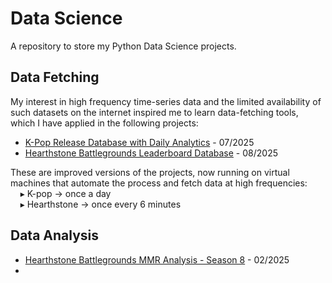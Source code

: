 # Data Science
A repository to store my Python Data Science projects.

## Data Fetching
My interest in high frequency time-series data and the limited availability of such datasets on the internet inspired me to learn data-fetching tools, which I have applied in the following projects:
- [K-Pop Release Database with Daily Analytics](https://github.com/mjgarciamoran/kpop_release_database) - 07/2025
- [Hearthstone Battlegrounds Leaderboard Database](https://github.com/mjgarciamoran/hearthstone_bgs_db_S11) - 08/2025

These are improved versions of the projects, now running on virtual machines that automate the process and fetch data at high frequencies:  
&nbsp;&nbsp;&nbsp;&nbsp;▸ K-pop → once a day  
&nbsp;&nbsp;&nbsp;&nbsp;▸ Hearthstone → once every 6 minutes
## Data Analysis
- [Hearthstone Battlegrounds MMR Analysis - Season 8](https://github.com/mjgarciamoran/hearthstone_mmr_S8) - 02/2025
- 
